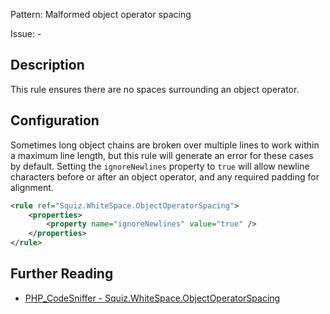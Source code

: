 Pattern: Malformed object operator spacing

Issue: -

## Description

This rule ensures there are no spaces surrounding an object operator. 

## Configuration

Sometimes long object chains are broken over multiple lines to work within a maximum line length, but this rule will generate an error for these cases by default. Setting the `ignoreNewlines` property to `true` will allow newline characters before or after an object operator, and any required padding for alignment.

```xml
<rule ref="Squiz.WhiteSpace.ObjectOperatorSpacing">
    <properties>
        <property name="ignoreNewlines" value="true" />
    </properties>
</rule>
```

## Further Reading

* [PHP_CodeSniffer - Squiz.WhiteSpace.ObjectOperatorSpacing](https://github.com/PHPCSStandards/PHP_CodeSniffer/blob/master/src/Standards/Squiz/Sniffs/WhiteSpace/ObjectOperatorSpacingSniff.php)